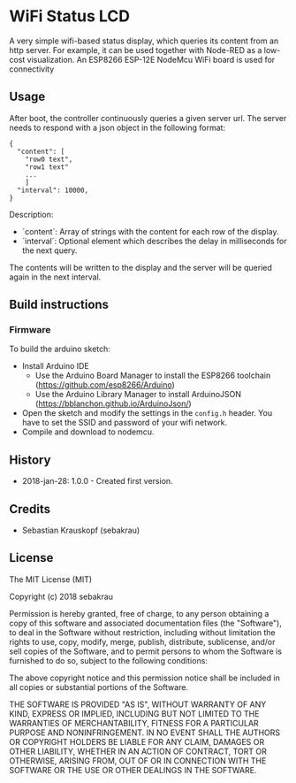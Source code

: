 # WiFi Status LCD

A very simple wifi-based status display, which queries its content from an http server. For example, it can be 
used together with Node-RED as a low-cost visualization.
An ESP8266 ESP-12E NodeMcu WiFi board is used for connectivity


## Usage
After boot, the controller continuously queries a given server url.
The server needs to respond with a json object in the following format:
	
	{ 
	  "content": [
		"row0 text",
		"row1 text"
		...
		]
	  "interval": 10000,
	}
	
Description:
 * ´content´: Array of strings with the content for each row of the display.
 * ´interval´: Optional element which describes the delay in milliseconds for the next query.
 
The contents will be written to the display and the server will be queried again in the next interval.
 

## Build instructions

### Firmware
To build the arduino sketch:

- Install Arduino IDE
  - Use the Arduino Board Manager to install the ESP8266 toolchain (https://github.com/esp8266/Arduino) 
  - Use the Arduino Library Manager to install ArduinoJSON (https://bblanchon.github.io/ArduinoJson/)
- Open the sketch and modify the settings in the `config.h` header. You have to set the SSID and password of your wifi network.
- Compile and download to nodemcu.
 

## History
- 2018-jan-28: 1.0.0 - Created first version.


## Credits
- Sebastian Krauskopf (sebakrau)

## License
The MIT License (MIT)

Copyright (c) 2018 sebakrau

Permission is hereby granted, free of charge, to any person obtaining a copy
of this software and associated documentation files (the "Software"), to deal
in the Software without restriction, including without limitation the rights
to use, copy, modify, merge, publish, distribute, sublicense, and/or sell
copies of the Software, and to permit persons to whom the Software is
furnished to do so, subject to the following conditions:

The above copyright notice and this permission notice shall be included in all
copies or substantial portions of the Software.

THE SOFTWARE IS PROVIDED "AS IS", WITHOUT WARRANTY OF ANY KIND, EXPRESS OR
IMPLIED, INCLUDING BUT NOT LIMITED TO THE WARRANTIES OF MERCHANTABILITY,
FITNESS FOR A PARTICULAR PURPOSE AND NONINFRINGEMENT. IN NO EVENT SHALL THE
AUTHORS OR COPYRIGHT HOLDERS BE LIABLE FOR ANY CLAIM, DAMAGES OR OTHER
LIABILITY, WHETHER IN AN ACTION OF CONTRACT, TORT OR OTHERWISE, ARISING FROM,
OUT OF OR IN CONNECTION WITH THE SOFTWARE OR THE USE OR OTHER DEALINGS IN THE
SOFTWARE.
